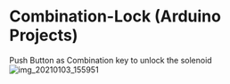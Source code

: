 # Combination-Lock (Arduino Projects)

Push Button as Combination key to unlock the solenoid 
![img_20210103_155951](https://user-images.githubusercontent.com/61658325/144042520-58933758-09cd-4ff1-9d25-8663c66cd8d0.jpeg)
